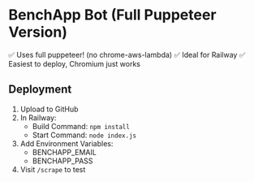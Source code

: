 # BenchApp Bot (Full Puppeteer Version)

✅ Uses full puppeteer! (no chrome-aws-lambda)
✅ Ideal for Railway
✅ Easiest to deploy, Chromium just works

## Deployment

1. Upload to GitHub
2. In Railway:
   - Build Command: `npm install`
   - Start Command: `node index.js`
3. Add Environment Variables:
   - BENCHAPP_EMAIL
   - BENCHAPP_PASS
4. Visit `/scrape` to test
